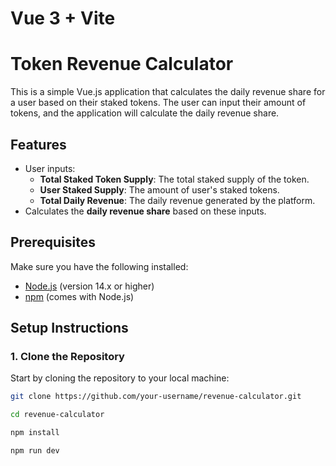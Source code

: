 # Vue 3 + Vite

# Token Revenue Calculator

This is a simple Vue.js application that calculates the daily revenue share for a user based on their staked tokens. The user can input their amount of tokens, and the application will calculate the daily revenue share.

## Features

- User inputs:
  - **Total Staked Token Supply**: The total staked supply of the token.
  - **User Staked Supply**: The amount of user's staked tokens.
  - **Total Daily Revenue**: The daily revenue generated by the platform.
- Calculates the **daily revenue share** based on these inputs.

## Prerequisites

Make sure you have the following installed:

- [Node.js](https://nodejs.org/) (version 14.x or higher)
- [npm](https://www.npmjs.com/get-npm) (comes with Node.js)

## Setup Instructions

### 1. Clone the Repository

Start by cloning the repository to your local machine:

```bash
git clone https://github.com/your-username/revenue-calculator.git

cd revenue-calculator

npm install

npm run dev
